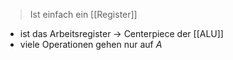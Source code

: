 > Ist einfach ein [[Register]]

- ist das Arbeitsregister -> Centerpiece der [[ALU]]
- viele Operationen gehen nur auf $A$
